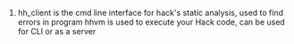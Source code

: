 1. hh_client is the cmd line interface for hack's static analysis, used to find errors in program
   hhvm is used to execute your Hack code, can be used for CLI or as a server

